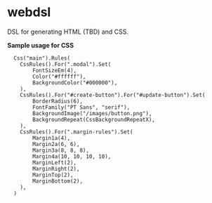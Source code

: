webdsl
======
DSL for generating HTML (TBD) and CSS.

**Sample usage for CSS**

	  Css("main").Rules(
	  	CssRules().For(".modal").Set(
	  		FontSizeEm(4),
	  		Color("#ffffff"),
	  		BackgroundColor("#000000"),
	  	),
	  	CssRules().For("#create-button").For("#update-button").Set(
	  		BorderRadius(6),
	  		FontFamily("PT Sans", "serif"),
	  		BackgroundImage("/images/button.png"),
	  		BackgroundRepeat(CssBackgroundRepeatX),
	  	),
	  	CssRules().For(".margin-rules").Set(
	  		Margin1a(4),
	  		Margin2a(6, 6),
	  		Margin3a(8, 8, 8),
	  		Margin4a(10, 10, 10, 10),
	  		MarginLeft(2),
	  		MarginRight(2),
	  		MarginTop(2),
	  		MarginBottom(2),
	  	),
	  )

